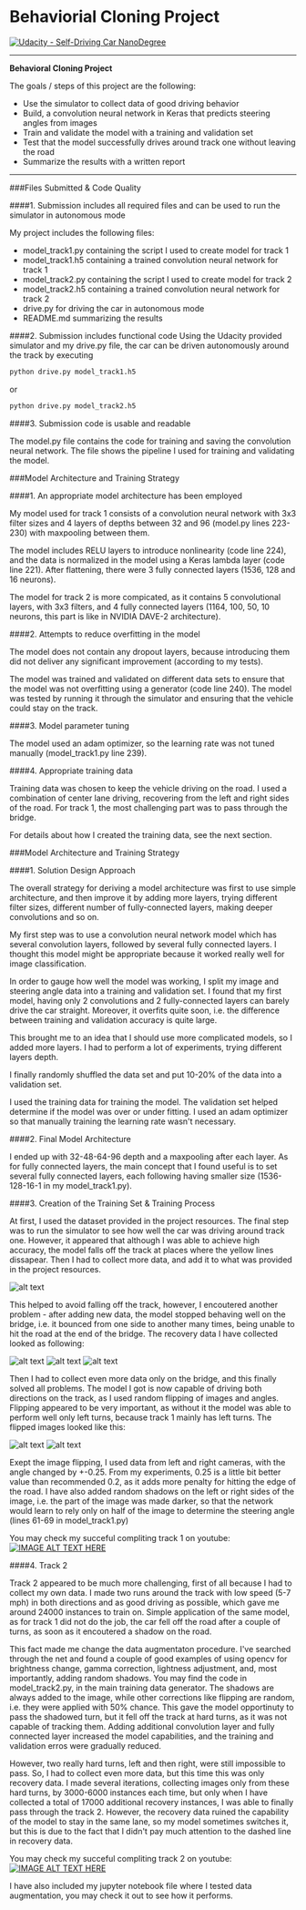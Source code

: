 # Behaviorial Cloning Project

[![Udacity - Self-Driving Car NanoDegree](https://s3.amazonaws.com/udacity-sdc/github/shield-carnd.svg)](http://www.udacity.com/drive)

---

**Behavioral Cloning Project**

The goals / steps of this project are the following:
* Use the simulator to collect data of good driving behavior
* Build, a convolution neural network in Keras that predicts steering angles from images
* Train and validate the model with a training and validation set
* Test that the model successfully drives around track one without leaving the road
* Summarize the results with a written report


[//]: # (Image References)

[image1]: ./examples/placeholder.png "Model Visualization"
[image2]: ./examples/placeholder.png "Grayscaling"
[image3]: ./examples/placeholder_small.png "Recovery Image"
[image4]: ./examples/placeholder_small.png "Recovery Image"
[image5]: ./examples/placeholder_small.png "Recovery Image"
[image6]: ./examples/placeholder_small.png "Normal Image"
[image7]: ./examples/placeholder_small.png "Flipped Image"

---
###Files Submitted & Code Quality

####1. Submission includes all required files and can be used to run the simulator in autonomous mode

My project includes the following files:
* model_track1.py containing the script I used to create model for track 1
* model_track1.h5 containing a trained convolution neural network for track 1
* model_track2.py containing the script I used to create model for track 2
* model_track2.h5 containing a trained convolution neural network for track 2
* drive.py for driving the car in autonomous mode
* README.md summarizing the results

####2. Submission includes functional code
Using the Udacity provided simulator and my drive.py file, the car can be driven autonomously around the track by executing 
```sh
python drive.py model_track1.h5
```
 or
 ```sh
python drive.py model_track2.h5
```

####3. Submission code is usable and readable

The model.py file contains the code for training and saving the convolution neural network. The file shows the pipeline I used for training and validating the model.

###Model Architecture and Training Strategy

####1. An appropriate model architecture has been employed

My model used for track 1 consists of a convolution neural network with 3x3 filter sizes and 4 layers of depths between 32 and 96 (model.py lines 223-230) with maxpooling between them.

The model includes RELU layers to introduce nonlinearity (code line 224), and the data is normalized in the model using a Keras lambda layer (code line 221). After flattening, there were 3 fully connected layers (1536, 128 and 16 neurons).

The model for track 2 is more compicated, as it contains 5 convolutional layers, with 3x3 filters, and 4 fully connected layers (1164, 100, 50, 10 neurons, this part is like in NVIDIA DAVE-2 architecture).

####2. Attempts to reduce overfitting in the model

The model does not contain any dropout layers, because introducing them did not deliver any significant improvement (according to my tests). 

The model was trained and validated on different data sets to ensure that the model was not overfitting using a generator (code line 240). The model was tested by running it through the simulator and ensuring that the vehicle could stay on the track.

####3. Model parameter tuning

The model used an adam optimizer, so the learning rate was not tuned manually (model_track1.py line 239).

####4. Appropriate training data

Training data was chosen to keep the vehicle driving on the road. I used a combination of center lane driving, recovering from the left and right sides of the road. For track 1, the most challenging part was to pass through the bridge.

For details about how I created the training data, see the next section. 

###Model Architecture and Training Strategy

####1. Solution Design Approach

The overall strategy for deriving a model architecture was first to use simple architecture, and then improve it by adding more layers, trying different filter sizes, different number of fully-connected layers, making deeper convolutions and so on.

My first step was to use a convolution neural network model which has several convolution layers, followed by several fully connected layers. I thought this model might be appropriate because it worked really well for image classification.

In order to gauge how well the model was working, I split my image and steering angle data into a training and validation set. I found that my first model, having only 2 convolutions and 2 fully-connected layers can barely drive the car straight. Moreover, it overfits quite soon, i.e. the difference between training and validation accuracy is quite large.

This brought me to an idea that I should use more complicated models, so I added more layers. I had to perform a lot of experiments, trying different layers depth.

I finally randomly shuffled the data set and put 10-20% of the data into a validation set. 

I used the training data for training the model. The validation set helped determine if the model was over or under fitting.  I used an adam optimizer so that manually training the learning rate wasn't necessary.

####2. Final Model Architecture

I ended up with 32-48-64-96 depth and a maxpooling after each layer. As for fully connected layers, the main concept that I found useful is to set several fully connected layers, each following having smaller size (1536-128-16-1 in my model_track1.py).

####3. Creation of the Training Set & Training Process

At first, I used the dataset provided in the project resources. The final step was to run the simulator to see how well the car was driving around track one. However, it appeared that although I was able to achieve high accuracy, the model falls off the track at places where the yellow lines dissapear. Then I had to collect more data, and add it to what was provided in the project resources.

![alt text][image2]

This helped to avoid falling off the track, however, I encoutered another problem - after adding new data, the model stopped behaving well on the bridge, i.e. it bounced from one side to another many times, being unable to hit the road at the end of the bridge. The recovery data I have collected looked as following:

![alt text][image3]
![alt text][image4]
![alt text][image5]

Then I had to collect even more data only on the bridge, and this finally solved all problems. The model I got is now capable of driving both directions on the track, as I used random flipping of images and angles. Flipping appeared to be very important, as without it the model was able to perform well only left turns, because track 1 mainly has left turns. The flipped images looked like this:

![alt text][image6]
![alt text][image7]

Exept the image flipping, I used data from left and right cameras, with the angle changed by +-0.25. From my experiments, 0.25 is a little bit better value than recommended 0.2, as it adds more penalty for hitting the edge of the road. I have also added random shadows on the left or right sides of the image, i.e. the part of the image was made darker, so that the network would learn to rely only on half of the image to determine the steering angle (lines 61-69 in model_track1.py)

You may check my succeful compliting track 1 on youtube:
[![IMAGE ALT TEXT HERE](https://img.youtube.com/vi/a8uZswck93k/0.jpg)](https://youtu.be/a8uZswck93k)

####4. Track 2

Track 2 appeared to be much more challenging, first of all because I had to collect my own data. I made two runs around the track with low speed (5-7 mph) in both directions and as good driving as possible, which gave me around 24000 instances to train on. Simple application of the same model, as for track 1 did not do the job, the car fell off the road after a couple of turns, as soon as it encoutered a shadow on the road.

This fact made me change the data augmentaton procedure. I've searched through the net and found a couple of good examples of using opencv for brightness change, gamma correction, lightness adjustment, and, most importantly, adding random shadows. You may find the code in model_track2.py, in the main training data generator. The shadows are always added to the image, while other corrections like flipping are random, i.e. they were applied with 50% chance. This gave the model opportinuty to pass the shadowed turn, but it fell off the track at hard turns, as it was not capable of tracking them. Adding additional convolution layer and fully connected layer increased the model capabilities, and the training and validation erros were gradually reduced. 

However, two really hard turns, left and then right, were still impossible to pass. So, I had to collect even more data, but this time this was only recovery data. I made several iterations, collecting images only from these hard turns, by 3000-6000 instances each time, but only when I have collected a total of 17000 additional recovery instances, I was able to finally pass through the track 2. However, the recovery data ruined the capability of the model to stay in the same lane, so my model sometimes switches it, but this is due to the fact that I didn't pay much attention to the dashed line in recovery data.

You may check my succeful compliting track 2 on youtube:
[![IMAGE ALT TEXT HERE](https://img.youtube.com/vi/nhPaGT6zm9o/0.jpg)](https://youtu.be/nhPaGT6zm9o)

I have also included my jupyter notebook file where I tested data augmentation, you may check it out to see how it performs.





